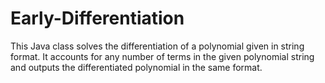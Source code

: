 # Early-Differentiation

This Java class solves the differentiation of a polynomial given in string format.  It accounts for any number of terms in the given polynomial string and outputs the differentiated polynomial in the same format.
